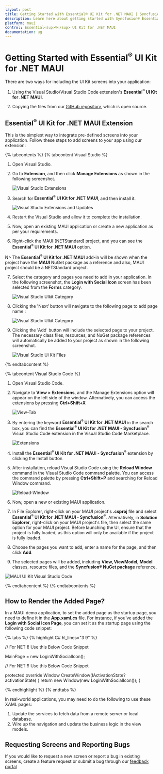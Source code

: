 ```yaml
---
layout: post
title: Getting Started with Essential® UI Kit for .NET MAUI | Syncfusion®
description: Learn here about getting started with Syncfusion® Essential® UI Kit for .NET MAUI control, its elements and more.
platform: maui
control: Essential<sup>®</sup> UI Kit for .NET MAUI
documentation: ug
---
```


# Getting Started with Essential<sup>®</sup> UI Kit for .NET MAUI

There are two ways for including the UI Kit screens into your application:

1. Using the Visual Studio/Visual Studio Code extension's **Essential<sup>®</sup> UI Kit for .NET MAUI**.

2. Copying the files from our [GitHub repository](https://github.com/syncfusion/essential-ui-kit-for-.net-maui), which is open source.


## Essential<sup>®</sup> UI Kit for .NET MAUI Extension

This is the simplest way to integrate pre-defined screens into your application. Follow these steps to add screens to your app using our extension:

{% tabcontents %}
{% tabcontent Visual Studio %}

1. Open Visual Studio.

2. Go to **Extension**, and then click **Manage Extensions** as shown in the following screenshot.

   ![Visual Studio Extensions](UI-Kit-images/VS_Extensions.png)

3. Search for **Essential<sup>®</sup> UI Kit for .NET MAUI**, and then install it.

   ![Visual Studio Extensions and Updates](UI-Kit-images/Extension_Update.png)

4. Restart the Visual Studio and allow it to complete the installation. 

5. Now, open an existing MAUI application or create a new application as per your requirements.
 
6. Right-click the MAUI [NETStandard] project, and you can see the **Essential<sup>®</sup> UI Kit for .NET MAUI** option.

N> The **Essential<sup>®</sup> UI Kit for .NET MAUI** add-in will be shown when the project have the **MAUI** NuGet package as a reference and also, MAUI project should be a NETStandard project.

7. Select the category and pages you need to add in your application. In the following screenshot, the **Login with Social Icon** screen has been selected from the **Forms** category. 

   ![Visual Studio UIkit Category](UI-Kit-images/Essential_UIKit_Category.png)
8. Clicking the 'Next' button will navigate to the following page to add page name : 

   ![Visual Studio UIkit Category](UI-Kit-images/Essential_UIKit_PageName.png)

9. Clicking the 'Add' button will include the selected page to your project. The necessary class files, resources, and NuGet package references will automatically be added to your project as shown in the following screenshot.

   ![Visual Studio Ui Kit Files](UI-Kit-images/Essential_UIKit_Files.png)

{% endtabcontent %}

{% tabcontent Visual Studio Code %}

1. Open Visual Studio Code.

2.	Navigate to **View > Extensions**, and the Manage Extensions option will appear on the left side of the window. Alternatively, you can access the extensions by pressing **Ctrl+Shift+X**

    ![View-Tab](UI-Kit-images/Essential_UIKit_View.png)

3.	By entering the keyword **Essential<sup>®</sup> UI Kit for .NET MAUI** in the search box, you can find the **Essential<sup>®</sup> UI Kit for .NET MAUI - Syncfusion<sup>®</sup>** Visual Studio Code extension in the Visual Studio Code Marketplace.

    ![Extensions](UI-Kit-images/Essential_UiKit_Extension.png)

4.	Install the **Essential<sup>®</sup> UI Kit for .NET MAUI - Syncfusion<sup>®</sup>** extension by clicking the Install button.

5.	After installation, reload Visual Studio Code using the **Reload Window** command in the Visual Studio Code command palette. You can access the command palette by pressing **Ctrl+Shift+P** and searching for Reload Window command.

    ![Reload-Window](UI-Kit-images/Reload-Window.png)

6.	Now, open a new or existing MAUI application.

7.	In File Explorer, right-click on your MAUI project's **.csproj** file and select **Essential<sup>®</sup>  UI Kit for .NET MAUI - Syncfusion<sup>®</sup>**. Alternatively, in **Solution Explorer**, right-click on your MAUI project's file, then select the same option for your MAUI project. Before launching the UI, ensure that the project is fully loaded, as this option will only be available if the project is fully loaded.

8.	Choose the pages you want to add, enter a name for the page, and then click **Add**.

9.	The selected pages will be added, including **View, ViewModel, Model** classes, resource files, and the **Syncfusion® NuGet package** reference.

   ![MAUI UI Kit Visual Studio Code](UI-Kit-images/visual-studio-code-maui-ui-kit.gif)

{% endtabcontent %}
{% endtabcontents %}

## How to Render the Added Page?

In a MAUI demo application, to set the added page as the startup page, you need to define it in the **App.xaml.cs** file. For instance, if you’ve added the **Login with Social Icon Page**, you can set it as the startup page using the following code snippet:

{% tabs %}
{% highlight C# hl_lines="3 9" %}

// For NET 8 Use this Below Code Snippet

MainPage = new LoginWithSocialIcon();

// For NET 9 Use this Below Code Snippet

protected override Window CreateWindow(IActivationState? activationState)
{
    return new Window(new LoginWithSocialIcon());
}

{% endhighlight %}
{% endtabs %}

In real-world applications, you may need to do the following to use these XAML pages:
1. Update the services to fetch data from a remote server or local database.
2. Wire up the navigation and update the business logic in the view models.

## Requesting Screens and Reporting Bugs

If you would like to request a new screen or report a bug in existing screens, create a feature request or submit a bug through our [feedback portal](https://www.syncfusion.com/feedback/maui?control=ui-kit)
